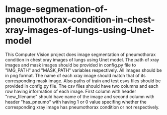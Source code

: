 # Image-segmenation-of-pneumothorax-condition-in-chest-xray-images-of-lungs-using-Unet-model
This Computer Vision project does image segmentation of pneumothorax condition in chest xray images of lungs using Unet model. The path of xray images and mask images should be provided in config.py file to "IMG_PATH" and "MASK_PATH" variables respectively. All images should be in png format. The name of each xray image should match that of its corresponding mask image. Also paths of train and test csvs files should be provided in config.py file. The csv files should have two columns and each row having information of each image. First column with header "new_filename" should have name of the image and second column with header "has_pneumo" with having 1 or 0 value specifing whether the corresponding xray image has pneumothorax condition or not respectively.
